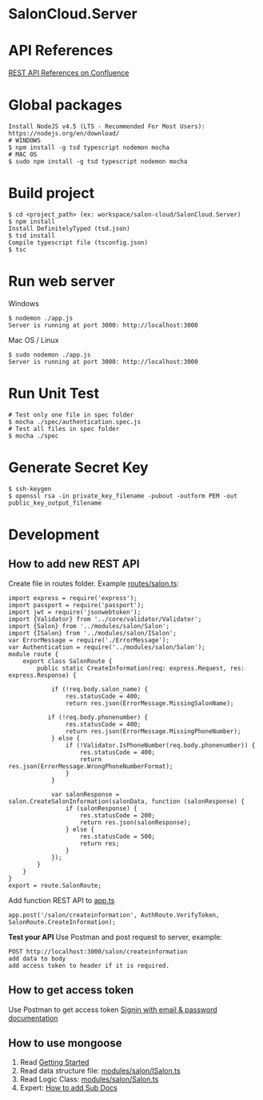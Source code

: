 SalonCloud.Server
=================

API References
==============

[REST API References on
Confluence](https://smisyteam.atlassian.net/wiki/display/SC/REST+API+References)

Global packages
=============
```
Install NodeJS v4.5 (LTS - Recommended For Most Users): https://nodejs.org/en/download/
# WINDOWS
$ npm install -g tsd typescript nodemon mocha
# MAC OS
$ sudo npm install -g tsd typescript nodemon mocha
```

Build project
=============
```
$ cd <project_path> (ex: workspace/salon-cloud/SalonCloud.Server)
$ npm install
Install DefinitelyTyped (tsd.json)
$ tsd install
Compile typescript file (tsconfig.json)
$ tsc
```
Run web server
=============
Windows
```
$ nodemon ./app.js
Server is running at port 3000: http://localhost:3000
```
Mac OS / Linux
```
$ sudo nodemon ./app.js
Server is running at port 3000: http://localhost:3000
```
Run Unit Test
=============
```
# Test only one file in spec folder
$ mocha ./spec/authentication.spec.js
# Test all files in spec folder
$ mocha ./spec
```

Generate Secret Key 
=============
```
$ ssh-keygen
$ openssl rsa -in private_key_filename -pubout -outform PEM -out public_key_output_filename
```
Development
============
## How to add new REST API ##
Create file in routes folder. Example [routes/salon.ts](https://github.com/thanhtruong0315/salon-cloud/blob/master/SalonCloud.Server/routes/salon.ts):
```
import express = require('express');
import passport = require('passport');
import jwt = require('jsonwebtoken');
import {Validator} from '../core/validator/Validator';
import {Salon} from '../modules/salon/Salon';
import {ISalon} from '../modules/salon/ISalon';
var ErrorMessage = require('./ErrorMessage');
var Authentication = require('../modules/salon/Salon');
module route {
    export class SalonRoute {
        public static CreateInformation(req: express.Request, res: express.Response) {
        
            if (!req.body.salon_name) {
                res.statusCode = 400;
                return res.json(ErrorMessage.MissingSalonName);

           if (!req.body.phonenumber) {
                res.statusCode = 400;
                return res.json(ErrorMessage.MissingPhoneNumber);
            } else {
                if (!Validator.IsPhoneNumber(req.body.phonenumber)) {
                    res.statusCode = 400;
                    return res.json(ErrorMessage.WrongPhoneNumberFormat);
                }
            }       
                 
            var salonResponse = salon.CreateSalonInformation(salonData, function (salonResponse) {
                if (salonResponse) {
                    res.statusCode = 200;
                    return res.json(salonResponse);
                } else {
                    res.statusCode = 500;
                    return res;
                }
            });
        }
    }
}
export = route.SalonRoute;
```
Add function REST API to [app.ts](https://github.com/thanhtruong0315/salon-cloud/blob/master/SalonCloud.Server/app.ts)
```
app.post('/salon/createinformation', AuthRoute.VerifyToken, SalonRoute.CreateInformation);
``` 
**Test your API**
Use Postman and post request to server, example:
```
POST http://localhost:3000/salon/createinformation
add data to body
add access token to header if it is required.
```
## How to get access token ##
Use Postman to get access token
[Signin with email & password documentation](https://smisyteam.atlassian.net/wiki/display/SC/Authentication#Authentication-SigninWithEmail&Password)
## How to use mongoose ##

 1. Read [Getting Started](http://mongoosejs.com/docs/index.html)
 2. Read data structure file: [modules/salon/ISalon.ts](https://github.com/thanhtruong0315/salon-cloud/blob/master/SalonCloud.Server/modules/salon/ISalon.ts)
 3. Read Logic Class: [modules/salon/Salon.ts](https://github.com/thanhtruong0315/salon-cloud/blob/master/SalonCloud.Server/modules/salon/Salon.ts)
 4. Expert: [How to add Sub Docs](http://mongoosejs.com/docs/subdocs.html)
